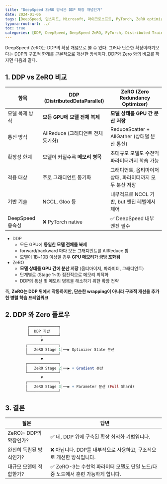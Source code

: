 ```yaml
---
title: "DeepSpeed ZeRO 방식은 DDP 확장 개념인가"
date: 2024-01-06
tags: [DeepSpeed, 딥스피드, Microsoft, 마이크로소프트, PyTorch, ZeRO optimizer, Mixed Precision, Model Parallelism, Pipeline Parallelism, DeepSpeed-Inference, DDP, Distributed Data Parallel]
typora-root-url: ../
toc: true
categories: [DDP, DeepSpeed, DeepSpeed ZeRO, PyTorch, Distributed Training]
---
```




DeepSpeed ZeRO는 DDP의 확장 개념으로 볼 수 있다. 그러나 단순한 확장이라기보다는 DDP의 구조적 한계를 근본적으로 개선한 방식이다.  DDP와 Zero 와의 비교를 하자면 다음과 같다.



## 1. DDP vs ZeRO 비교

| 항목             | DDP (DistributedDataParallel)      | ZeRO (Zero Redundancy Optimizer)                         |
| ---------------- | ---------------------------------- | -------------------------------------------------------- |
| 모델 복제 방식   | **모든 GPU에 모델 전체 복제**      | **모델 상태를 GPU 간 분산 저장**                         |
| 통신 방식        | AllReduce (그래디언트 전체 동기화) | ReduceScatter + AllGather (상태별 분산 통신)             |
| 확장성 한계      | 모델이 커질수록 **메모리 병목**    | 초대규모 모델도 수천억 파라미터까지 학습 가능            |
| 적용 대상        | 주로 그래디언트 동기화             | 그래디언트, 옵티마이저 상태, 파라미터까지 모두 분산 저장 |
| 기반 기술        | NCCL, Gloo 등                      | 내부적으로 NCCL 기반, but 엔진 레벨에서 제어             |
| DeepSpeed 종속성 | ❌ PyTorch native                   | ✅ DeepSpeed 내부 엔진 필수                               |

* DDP
  * 모든 GPU에 **동일한 모델 전체를 복제**
  * forward/backward 마다 모든 그래디언트를 AllReduce 함
  * 모델이 1B~10B 이상일 경우 **GPU 메모리가 금방 포화됨**
* ZeRO
  * **모델 상태를 GPU 간에 분산 저장** (옵티마이저, 파라미터, 그래디언트)
  * 단계별로 (Stage 1~3) 점진적으로 메모리 최적화
  * DDP의 통신 및 메모리 병목을 해소하기 위한 확장 전략



즉, **ZeRO는 DDP 위에서 작동하지만, 단순한 wrapping이 아니라 구조적 개선을 추가한 병렬 학습 프레임워크**



## 2. DDP 와 Zero 플로우

```mathematica
          ┌─────────────┐
          │  DDP 기반    │
          └─────┬───────┘
                ▼
         ┌──────────────┐
         │   ZeRO Stage 1│──▶ Optimizer State 분산
         └──────────────┘
                ▼
         ┌──────────────┐
         │   ZeRO Stage 2│──▶ + Gradient 분산
         └──────────────┘
                ▼
         ┌──────────────┐
         │   ZeRO Stage 3│──▶ + Parameter 분산 (Full Shard)
         └──────────────┘

```



## 3. 결론

| 질문                    | 답변                                                         |
| ----------------------- | ------------------------------------------------------------ |
| ZeRO는 DDP의 확장인가?  | ✅ 네, DDP 위에 구축된 확장 최적화 기법입니다.                |
| 완전히 독립된 방식인가? | ❌ 아닙니다. DDP를 내부적으로 사용하고, 구조적으로 개선한 방식입니다. |
| 대규모 모델에 적합한가? | ✅ ZeRO-3는 수천억 파라미터 모델도 단일 노드/다중 노드에서 훈련 가능하게 합니다. |